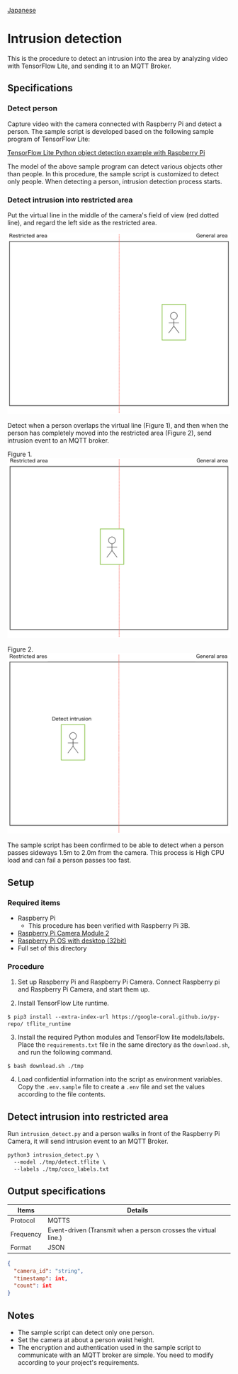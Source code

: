 [Japanese](./README.md)

# Intrusion detection

This is the procedure to detect an intrusion into the area by analyzing video with TensorFlow Lite, and sending it to an MQTT Broker.

## Specifications

### Detect person

Capture video with the camera connected with Raspberry Pi and detect a person. The sample script is developed based on the following sample program of TensorFlow Lite:

[TensorFlow Lite Python object detection example with Raspberry Pi](https://github.com/tensorflow/examples/tree/master/lite/examples/object_detection/raspberry_pi)

The model of the above sample program can detect various objects other than people. In this procedure, the sample script is customized to detect only people. When detecting a person, intrusion detection process starts.

### Detect intrusion into restricted area

Put the virtual line in the middle of the camera's field of view (red dotted line), and regard the left side as the restricted area.

![](./img/flame0.en.png)

Detect when a person overlaps the virtual line (Figure 1), and then when the person has completely moved into the restricted area (Figure 2), send intrusion event to an MQTT broker.

Figure 1.  
![](./img/flame1.en.png)

Figure 2.  
![](./img/flame2.en.png)

The sample script has been confirmed to be able to detect when a person passes sideways 1.5m to 2.0m from the camera.
This process is High CPU load and can fail a person passes too fast.

## Setup

### Required items

- Raspberry Pi
   -  This procedure has been verified with Raspberry Pi 3B.
- [Raspberry Pi Camera Module 2](https://www.raspberrypi.com/products/camera-module-v2/)
- [Raspberry Pi OS with desktop (32bit)](https://www.raspberrypi.org/software/operating-systems/#raspberry-pi-os-32-bit)
- Full set of this directory

### Procedure

1. Set up Raspberry Pi and Raspberry Pi Camera.
   Connect Raspberry pi and Raspberry Pi Camera, and start them up.  

2. Install TensorFlow Lite runtime.  
```
$ pip3 install --extra-index-url https://google-coral.github.io/py-repo/ tflite_runtime
```

3. Install the required Python modules and TensorFlow lite models/labels.    
   Place the `requirements.txt` file in the same directory as the `download.sh`, and run the following command.  

```
$ bash download.sh ./tmp
```

4. Load confidential information into the script as environment variables.    
   Copy the `.env.sample` file to create a `.env` file and set the values according to the file contents.  

## Detect intrusion into restricted area

Run `intrusion_detect.py` and a person walks in front of the Raspberry Pi Camera, it will send intrusion event to an MQTT Broker.

```
python3 intrusion_detect.py \
  --model ./tmp/detect.tflite \
  --labels ./tmp/coco_labels.txt
```

## Output specifications

| Items         | Details                                                 |
| ------------ | ---------------------------------------------------- |
| Protocol   | MQTTS                                                |
| Frequency    | Event-driven (Transmit when a person crosses the virtual line.)|
| Format | JSON                                                 |

```JSON
{
  "camera_id": "string",
  "timestamp": int,
  "count": int
}
```

## Notes  
- The sample script can detect only one person.
- Set the camera at about a person waist height.
- The encryption and authentication used in the sample script to communicate with an MQTT broker are simple. You need to modify according to your project's requirements. 